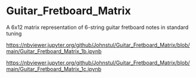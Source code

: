 # Guitar_Fretboard_Matrix
A 6x12 matrix representation of 6-string guitar fretboard notes in standard tuning

https://nbviewer.jupyter.org/github/Johnstul/Guitar_Fretboard_Matrix/blob/main/Guitar_Fretboard_Matrix_1b.ipynb

https://nbviewer.jupyter.org/github/Johnstul/Guitar_Fretboard_Matrix/blob/main/Guitar_Fretboard_Matrix_1c.ipynb
